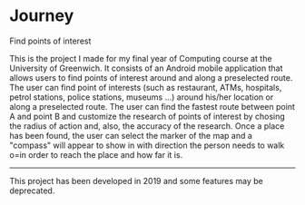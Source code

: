 # Journey
 Find points of interest
 
 This is the project I made for my final year of Computing course at the University of Greenwich. It consists of an Android mobile application that allows users to find points of interest around and along a preselected route. The user can find point of interests (such as restaurant, ATMs, hospitals, petrol stations, police stations, museums ...) around his/her location or along a preselected route. The user can find the fastest route between point A and point B and customize the research of points of interest by chosing the radius of action and, also, the accuracy of the research.
 Once a place has been found, the user can select the marker of the map and a "compass" will appear to show in with direction the person needs to walk o=in order to reach the place and how far it is.
 
 ---
 
 This project has been developed in 2019 and some features may be deprecated.
